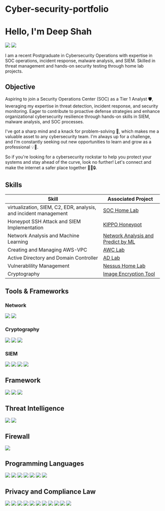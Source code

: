 # Cyber-security-portfolio
# Hello, I'm Deep Shah
<a href="https://www.linkedin.com/in/deepshah2011/"><img src="https://img.shields.io/badge/-LinkedIn-0072b1?&style=for-the-badge&logo=linkedin&logoColor=white" /></a>
<a href="https://tryhackme.com/r/p/Dynamic007" target="_blank">
    <img src="https://img.shields.io/badge/-TryHackMe-0000FF?style=for-the-badge&logo=tryhackme&logoColor=white" />
</a>



I am a recent Postgraduate in Cybersecurity Operations with expertise in SOC operations, incident response, malware analysis, and SIEM. Skilled in threat management and hands-on security testing through home lab projects.

## Objective
Aspiring to join a Security Operations Center (SOC) as a Tier 1 Analyst 🛡, leveraging my expertise in threat detection, incident response, and security monitoring. Eager to contribute to proactive defense strategies and enhance organizational cybersecurity resilience through hands-on skills in SIEM, malware analysis, and SOC processes.

I've got a sharp mind and a knack for problem-solving 🔑, which makes me a valuable asset to any cybersecurity team. I'm always up for a challenge, and I'm constantly seeking out new opportunities to learn and grow as a professional 💡📝.

So if you're looking for a cybersecurity rockstar to help you protect your systems and stay ahead of the curve, look no further! Let's connect and make the internet a safer place together 🤝🌐🔒.
## Skills

| Skill                                         | Associated Project         |
|-----------------------------------------------|----------------------------|
| virtualization, SIEM, C2, EDR, analysis, and incident management   | <a href="https://github.com/FirewallWizard/30-Days-SOC-Challenge-HOME-LAB-">SOC Home Lab</a>|
| Honeypot SSH Attack and SIEM Implementation   | <a href="https://github.com/FirewallWizard/Monitoring-and-Alerting-on-SSH-Attacks-with-Kippo-Honeypot">KIPPO Honeypot</a>|
| Network Analysis and Machine Learning         | <a href="https://github.com/FirewallWizard/Network-Analysis-Through-Using-Wazuh-and-Predict-By-ML">Network Analysis and Predict by ML</a>|
| Creating and Managing AWS-VPC                 | <a href="https://github.com/FirewallWizard/AWS-VPC-project">AWC Lab</a>|
| Active Directory and Domain Controller        |<a href="https://github.com/FirewallWizard/AD-DC-Home-Lab">AD Lab</a> |
| Vulnerablility Management                     | <a href="https://github.com/FirewallWizard/Vulnerability-Management">Nessus Home Lab</a>|
| Cryptography                                  | <a href="https://github.com/FirewallWizard/RSA-Image-Encryption">Image Encryption Tool</a>|

## Tools & Frameworks 

### Network
<div>
    <img src="https://img.shields.io/badge/-Wireshark-1679A7?&style=for-the-badge&logo=Wireshark&logoColor=white" />
    <img src="https://img.shields.io/badge/-Zeek-777BB4?&style=for-the-badge&logo=Zeek&logoColor=white" />
</div>

### Cryptography
<div>
    <img src="https://img.shields.io/badge/-AES-4A154B?&style=for-the-badge&logo=AES&logoColor=white" />
    <img src="https://img.shields.io/badge/-RSA_256-0078D4?&style=for-the-badge&logo=RSA_256&logoColor=white" />
    <img src="https://img.shields.io/badge/-SHA-E95420?&style=for-the-badge&logo=SHA&logoColor=white" />
</div>

### SIEM
<div>
    <img src="https://img.shields.io/badge/-Splunk-000000?&style=for-the-badge&logo=Splunk&logoColor=white" />
    <img src="https://img.shields.io/badge/-Wazuh-1A3664?style=for-the-badge&logo=wazuh&logoColor=white" />
    <img src="https://img.shields.io/badge/-Elastic-005571?&style=for-the-badge&logo=Elastic&logoColor=white" />
    <img src="https://img.shields.io/badge/-IBM_QRadar-052FAD?style=for-the-badge&logo=IBM&logoColor=white" />
</div>

## Framework  
<div>
    <img src="https://img.shields.io/badge/-MITRE%20ATT%26CK-FFA500?style=for-the-badge&logo=mitre&logoColor=white" />
    <img src="https://img.shields.io/badge/-Cyber%20Kill%20Chain-0078D4?style=for-the-badge&logo=cyber&logoColor=white" />
    <img src="https://img.shields.io/badge/-OWASP%20Top%2010-000000?style=for-the-badge&logo=owasp&logoColor=white" />
</div>

## Threat Intelligence 
<div>
    <img src="https://img.shields.io/badge/-VirusTotal-4285F4?style=for-the-badge&logo=virustotal&logoColor=white" />
     <img src="https://img.shields.io/badge/-Maltego-8A2BE2?style=for-the-badge&logo=Maltego&logoColor=white" />
</div>

## Firewall 
<div>
    <img src="https://img.shields.io/badge/-PfSense%20Firewall-0C3552?style=for-the-badge&logo=firewall&logoColor=white" />

</div>

## Programming Languages 
<div>
    <img src="https://img.shields.io/badge/c-%2300599C.svg?style=for-the-badge&logo=c&logoColor=white" /> 
    <img src="https://img.shields.io/badge/c++-%2300599C.svg?style=for-the-badge&logo=c%2B%2B&logoColor=white" /> 
    <img src="https://img.shields.io/badge/python-3670A0?style=for-the-badge&logo=python&logoColor=ffdd54" /> 
    <img src="https://img.shields.io/badge/Java-%230072C6.svg?style=for-the-badge&logo=java&logoColor=white" /> 
    <img src="https://img.shields.io/badge/mysql-%2300f.svg?style=for-the-badge&logo=mysql&logoColor=white" /> 
  <img src="https://img.shields.io/badge/Shell Scripting-FCC624?style=for-the-badge&logo=Shellscriptinglinux&logoColor=black" /> 
<img src="https://img.shields.io/badge/.NET-%230db7ed.svg?style=for-the-badge&logo=.NET&logoColor=white" /> 
</div>


## Privacy and Compliance Law
<div>
    <img src="https://img.shields.io/badge/-GDPR-0052CC?style=for-the-badge&logo=gdpr&logoColor=white" />
    <img src="https://img.shields.io/badge/-NIST-4B0082?style=for-the-badge&logo=gov&logoColor=white" />
    <img src="https://img.shields.io/badge/-HIPAA-008080?style=for-the-badge&logo=healthcare&logoColor=white" />
    <img src="https://img.shields.io/badge/-PHIPA-483D8B?style=for-the-badge&logo=privacy&logoColor=white" />
    <img src="https://img.shields.io/badge/-PIPEDA-800000?style=for-the-badge&logo=law&logoColor=white" />
    <img src="https://img.shields.io/badge/-FIPPA-2F4F4F?style=for-the-badge&logo=gov&logoColor=white" />
    <img src="https://img.shields.io/badge/-Data%20Privacy-808080?style=for-the-badge&logo=shield&logoColor=white" />
    <img src="https://img.shields.io/badge/-GRC-228B22?style=for-the-badge&logo=balance-scale&logoColor=white" />
    <img src="https://img.shields.io/badge/-Privacy%20Act-2E8B57?style=for-the-badge&logo=gov&logoColor=white" />
    <img src="https://img.shields.io/badge/-PCI%20DSS-FF4500?style=for-the-badge&logo=credit-card&logoColor=white" />
    <img src="https://img.shields.io/badge/-CCPA-DC143C?style=for-the-badge&logo=gov&logoColor=white" />
</div>
     
